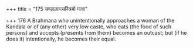 +++
title = "175 चण्डालान्त्यस्त्रियो गत्वा"

+++
176	A Brahmana who unintentionally approaches a woman of the Kandala or of (any other) very low caste, who eats (the food of such persons) and accepts (presents from them) becomes an outcast; but (if he does it) intentionally, he becomes their equal.